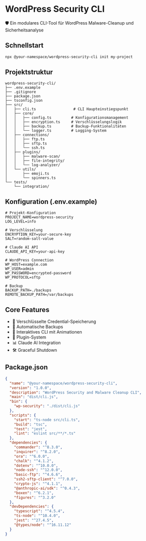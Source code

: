 # WordPress Security CLI

🛡️ Ein modulares CLI-Tool für WordPress Malware-Cleanup und Sicherheitsanalyse

## Schnellstart

```bash
npx @your-namespace/wordpress-security-cli init my-project
```

## Projektstruktur

```
wordpress-security-cli/
├── .env.example
├── .gitignore
├── package.json
├── tsconfig.json
├── src/
│   ├── cli.ts                 # CLI Haupteinstiegspunkt
│   ├── core/
│   │   ├── config.ts         # Konfigurationsmanagement
│   │   ├── encryption.ts     # Verschlüsselungslogik
│   │   ├── backup.ts         # Backup-Funktionalitäten
│   │   └── logger.ts         # Logging-System
│   ├── connections/
│   │   ├── ftp.ts
│   │   ├── sftp.ts
│   │   └── ssh.ts
│   ├── plugins/
│   │   ├── malware-scan/
│   │   ├── file-integrity/
│   │   └── log-analyzer/
│   └── utils/
│       ├── emoji.ts
│       └── spinners.ts
└── tests/
    └── integration/
```

## Konfiguration (.env.example)

```env
# Projekt-Konfiguration
PROJECT_NAME=wordpress-security
LOG_LEVEL=info

# Verschlüsselung
ENCRYPTION_KEY=your-secure-key
SALT=random-salt-value 

# Claude AI API
CLAUDE_API_KEY=your-api-key

# WordPress Connection
WP_HOST=example.com
WP_USER=admin
WP_PASSWORD=encrypted-password
WP_PROTOCOL=sftp

# Backup
BACKUP_PATH=./backups
REMOTE_BACKUP_PATH=/var/backups
```

## Core Features

- 🔐 Verschlüsselte Credential-Speicherung
- 🔄 Automatische Backups
- 🌈 Interaktives CLI mit Animationen
- 🔌 Plugin-System
- 📊 Claude AI Integration
- 🛠️ Graceful Shutdown

## Package.json

```json
{
  "name": "@your-namespace/wordpress-security-cli",
  "version": "1.0.0",
  "description": "WordPress Security and Malware Cleanup CLI",
  "main": "dist/cli.js",
  "bin": {
    "wp-security": "./dist/cli.js"
  },
  "scripts": {
    "start": "ts-node src/cli.ts",
    "build": "tsc",
    "test": "jest",
    "lint": "eslint src/**/*.ts"
  },
  "dependencies": {
    "commander": "^8.3.0",
    "inquirer": "^8.2.0",
    "ora": "^6.0.0",
    "chalk": "^4.1.2",
    "dotenv": "^10.0.0",
    "node-ssh": "^12.0.0",
    "basic-ftp": "^4.6.6",
    "ssh2-sftp-client": "^7.0.0",
    "crypto-js": "^4.1.1",
    "@anthropic-ai/sdk": "^0.4.3",
    "boxen": "^6.2.1",
    "figures": "^3.2.0"
  },
  "devDependencies": {
    "typescript": "^4.5.4",
    "ts-node": "^10.4.0",
    "jest": "^27.4.5",
    "@types/node": "^16.11.12"
  }
}
